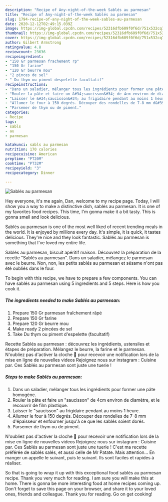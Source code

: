 ```yaml
---
description: "Recipe of Any-night-of-the-week Sablés au parmesan"
title: "Recipe of Any-night-of-the-week Sablés au parmesan"
slug: 1794-recipe-of-any-night-of-the-week-sables-au-parmesan
date: 2020-12-12T02:49:15.039Z
image: https://img-global.cpcdn.com/recipes/52316dfb609f0f6d/751x532cq70/sables-au-parmesan-photo-principale-de-la-recette.jpg
thumbnail: https://img-global.cpcdn.com/recipes/52316dfb609f0f6d/751x532cq70/sables-au-parmesan-photo-principale-de-la-recette.jpg
cover: https://img-global.cpcdn.com/recipes/52316dfb609f0f6d/751x532cq70/sables-au-parmesan-photo-principale-de-la-recette.jpg
author: Gilbert Armstrong
ratingvalue: 4.8
reviewcount: 23636
recipeingredient:
- "150 Gr parmesan frachement rp"
- "150 Gr farine"
- "120 Gr beurre mou"
- "2 pinces de sel"
- " Du thym ou piment despelette facultatif"
recipeinstructions:
- "Dans un saladier, mélanger tous les ingrédients pour former une pâte homogène."
- "Rouler la pâte et faire un &#34;saucisson&#34; de 4cm environ de diamètre, et le recouvrir de film plastique."
- "Laisser le &#34;saucisson&#34; au frigidaire pendant au moins 1 heure."
- "Allumer le four à 150 degrés. Découper des rondelles de 7-8 mm d&#39;épaisseur et enfourner jusqu&#39;à ce que les sablés soient dorés."
- "Parsemer de thym ou de piment."
categories:
- Recipe
tags:
- sabls
- au
- parmesan

katakunci: sabls au parmesan 
nutrition: 170 calories
recipecuisine: American
preptime: "PT20M"
cooktime: "PT32M"
recipeyield: "3"
recipecategory: Dinner

---
```



![Sablés au parmesan](https://img-global.cpcdn.com/recipes/52316dfb609f0f6d/751x532cq70/sables-au-parmesan-photo-principale-de-la-recette.jpg)

Hey everyone, it's me again, Dan, welcome to my recipe page. Today, I will show you a way to make a distinctive dish, sablés au parmesan. It is one of my favorites food recipes. This time, I'm gonna make it a bit tasty. This is gonna smell and look delicious.

Sablés au parmesan is one of the most well liked of recent trending meals in the world. It is enjoyed by millions every day. It's simple, it is quick, it tastes delicious. They're nice and they look fantastic. Sablés au parmesan is something that I've loved my entire life.

Sablés au parmesan, biscuit apéritif maison. Découvrez la préparation de la recette &#34;Sablés au parmesan&#34;. Dans un saladier, mélangez le parmesan avec le beurre. Non, non, les petits sablés au parmesan et sésame n&#39;ont pas été oubliés dans le four.


To begin with this recipe, we have to prepare a few components. You can have sablés au parmesan using 5 ingredients and 5 steps. Here is how you cook it.

<!--inarticleads1-->

##### The ingredients needed to make Sablés au parmesan:

1. Prepare 150 Gr parmesan fraîchement râpé
1. Prepare 150 Gr farine
1. Prepare 120 Gr beurre mou
1. Make ready 2 pincées de sel
1. Take  Du thym ou piment d&#39;espelette (facultatif)


Recette Sablés au parmesan : découvrez les ingrédients, ustensiles et étapes de préparation. Mélangez le beurre, la farine et le parmesan. N&#39;oubliez pas d&#39;activer la cloche 🔔 pour recevoir une notification lors de la mise en ligne de nouvelles videos Rejoignez nous sur instagram : Cuisine par. Ces Sablés au parmesan sont juste une tuerie ! 

<!--inarticleads2-->

##### Steps to make Sablés au parmesan:

1. Dans un saladier, mélanger tous les ingrédients pour former une pâte homogène.
1. Rouler la pâte et faire un &#34;saucisson&#34; de 4cm environ de diamètre, et le recouvrir de film plastique.
1. Laisser le &#34;saucisson&#34; au frigidaire pendant au moins 1 heure.
1. Allumer le four à 150 degrés. Découper des rondelles de 7-8 mm d&#39;épaisseur et enfourner jusqu&#39;à ce que les sablés soient dorés.
1. Parsemer de thym ou de piment.


N&#39;oubliez pas d&#39;activer la cloche 🔔 pour recevoir une notification lors de la mise en ligne de nouvelles videos Rejoignez nous sur instagram : Cuisine par. Ces Sablés au parmesan sont juste une tuerie ! C&#39;est ma recette préférée de sablés salés, et aussi celle de Mr Patate. Mais attention… En manger un appelle le suivant, puis le suivant. Ils sont faciles et rapides à réaliser. 

So that is going to wrap it up with this exceptional food sablés au parmesan recipe. Thank you very much for reading. I am sure you will make this at home. There is gonna be more interesting food at home recipes coming up. Don't forget to save this page on your browser, and share it to your loved ones, friends and colleague. Thank you for reading. Go on get cooking!
